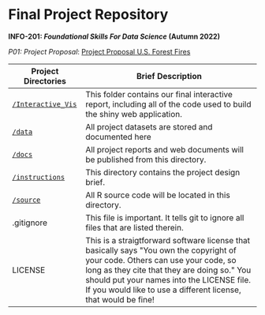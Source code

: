 # Final Project Repository
**INFO-201: _Foundational Skills For Data Science_ (Autumn 2022)**

*P01: Project Proposal*: [Project Proposal U.S. Forest Fires](./docs/p01-proposal.md) 


|Project Directories | Brief Description|
|---------------| -----------------|
|[`/Interactive_Vis`](./Interactive_Vis) | This folder contains our final interactive report, including all of the code used to build the shiny web application.
|[`/data`](./data) | All project datasets are stored and documented here 
|[`/docs`](./docs) | All project reports and web documents will be published from this directory. 
|[`/instructions`](./instructions)| This directory contains the project design brief.  |
|[`/source`](./source) | All R source code will be located in this directory. 
| .gitignore | This  file is important. It tells git to ignore all files that are listed therein. |
| LICENSE | This is a straigtforward software license that basically says "You own the copyright of your code.  Others can use your code, so long as they cite that they are doing so." You should put your names into the LICENSE file. If you would like to use a different license, that would be fine! |
